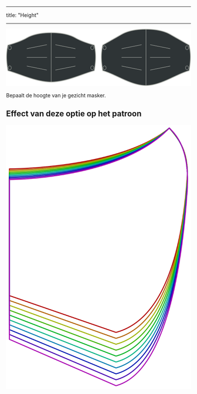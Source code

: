 - - -
title: "Height"
- - -

![Hoogte optie](./height.svg)

Bepaalt de hoogte van je gezicht masker.

## Effect van deze optie op het patroon

![Deze afbeelding toont het effect van deze optie door meerdere varianten die een andere waarde hebben voor deze optie te vervangen](florence_height_sample.svg "Effect van deze optie op het patroon")

